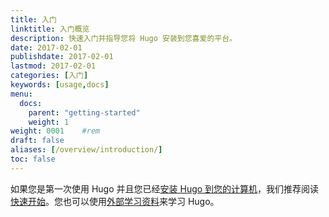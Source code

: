 ```yaml
---
title: 入门
linktitle: 入门概览
description: 快速入门并指导您将 Hugo 安装到您喜爱的平台。
date: 2017-02-01
publishdate: 2017-02-01
lastmod: 2017-02-01
categories: [入门]
keywords: [usage,docs]
menu:
  docs:
    parent: "getting-started"
    weight: 1
weight: 0001	#rem
draft: false
aliases: [/overview/introduction/]
toc: false
---
```


如果您是第一次使用 Hugo 并且您已经[安装 Hugo 到您的计算机][installed]，我们推荐阅读[快速开始][quick_start]。您也可以使用[外部学习资料][external_learning_resources]来学习 Hugo。

[installed]: /getting-started/installing/
[quick_start]: /getting-started/quick-start/
[external_learning_resources]: /getting-started/external-learning-resources/
